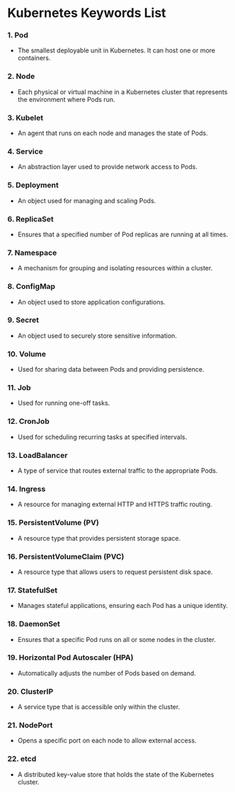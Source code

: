 # Kubernetes Keywords List

### 1. **Pod**
- The smallest deployable unit in Kubernetes. It can host one or more containers.

### 2. **Node**
- Each physical or virtual machine in a Kubernetes cluster that represents the environment where Pods run.

### 3. **Kubelet**
- An agent that runs on each node and manages the state of Pods.

### 4. **Service**
- An abstraction layer used to provide network access to Pods.

### 5. **Deployment**
- An object used for managing and scaling Pods.

### 6. **ReplicaSet**
- Ensures that a specified number of Pod replicas are running at all times.

### 7. **Namespace**
- A mechanism for grouping and isolating resources within a cluster.

### 8. **ConfigMap**
- An object used to store application configurations.

### 9. **Secret**
- An object used to securely store sensitive information.

### 10. **Volume**
- Used for sharing data between Pods and providing persistence.

### 11. **Job**
- Used for running one-off tasks.

### 12. **CronJob**
- Used for scheduling recurring tasks at specified intervals.

### 13. **LoadBalancer**
- A type of service that routes external traffic to the appropriate Pods.

### 14. **Ingress**
- A resource for managing external HTTP and HTTPS traffic routing.

### 15. **PersistentVolume (PV)**
- A resource type that provides persistent storage space.

### 16. **PersistentVolumeClaim (PVC)**
- A resource type that allows users to request persistent disk space.

### 17. **StatefulSet**
- Manages stateful applications, ensuring each Pod has a unique identity.

### 18. **DaemonSet**
- Ensures that a specific Pod runs on all or some nodes in the cluster.

### 19. **Horizontal Pod Autoscaler (HPA)**
- Automatically adjusts the number of Pods based on demand.

### 20. **ClusterIP**
- A service type that is accessible only within the cluster.

### 21. **NodePort**
- Opens a specific port on each node to allow external access.

### 22. **etcd**
- A distributed key-value store that holds the state of the Kubernetes cluster.
